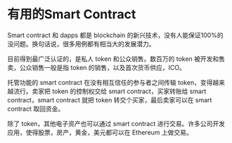 # 有用的Smart Contract

Smart contract 和 dapps 都是 blockchain 的新兴技术，没有人能保证100%的没问题。换句话说，很多用例都有相当大的发展潜力。

目前得到最广泛认证的，是私人 token 和公众销售。数百万的 token 被开发和售卖，公众销售一般是指 token 的销售，以及首次货币供应，ICO。

托管功能的 smart contract 在没有相互信任的参与者之间传输 token，变得越来越流行。卖家把 token 的控制权交给 smart contract，买家转账给 smart contract，smart contract 就把 token 转交个买家，最后卖家可以在 smart contract 取回资金。

除了 token，其他电子资产也可以通过 smart contract 进行交易。许多公司开发应用，使得股票，房产，黄金，美元都可以在 Ethereum 上做交易。
